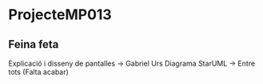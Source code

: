 # ProjecteMP013

## Feina feta
Explicació i disseny de pantalles -> Gabriel Urs
Diagrama StarUML -> Entre tots (Falta acabar)
